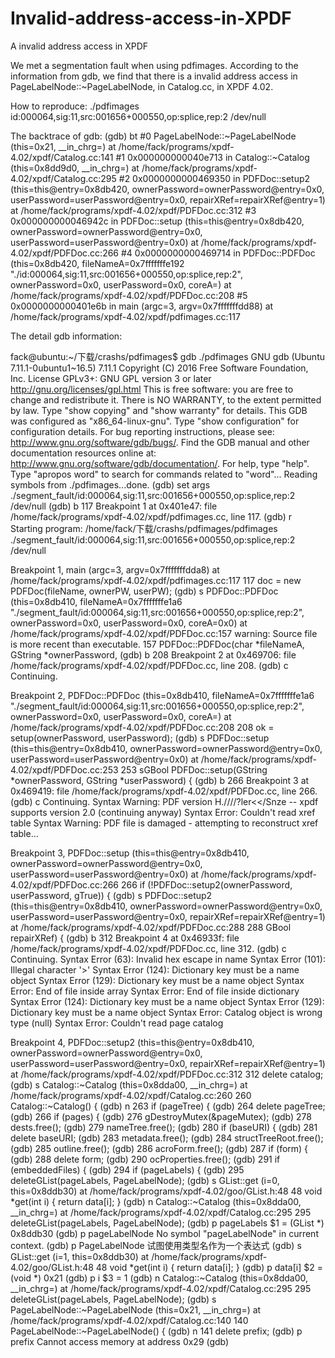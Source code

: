 # Invalid-address-access-in-XPDF
A invalid address access in XPDF

We met a segmentation fault when using pdfimages.
According to the information from gdb, we find that there is a invalid address access in PageLabelNode::~PageLabelNode, in Catalog.cc, in XPDF 4.02.

How to reproduce: ./pdfimages id:000064,sig:11,src:001656+000550,op:splice,rep:2 /dev/null



The backtrace of gdb:
(gdb) bt
#0  PageLabelNode::~PageLabelNode (this=0x21, __in_chrg=<optimized out>)
    at /home/fack/programs/xpdf-4.02/xpdf/Catalog.cc:141
#1  0x000000000040e713 in Catalog::~Catalog (this=0x8dd9d0, 
    __in_chrg=<optimized out>)
    at /home/fack/programs/xpdf-4.02/xpdf/Catalog.cc:295
#2  0x0000000000469350 in PDFDoc::setup2 (this=this@entry=0x8db420, 
    ownerPassword=ownerPassword@entry=0x0, 
    userPassword=userPassword@entry=0x0, repairXRef=repairXRef@entry=1)
    at /home/fack/programs/xpdf-4.02/xpdf/PDFDoc.cc:312
#3  0x000000000046942c in PDFDoc::setup (this=this@entry=0x8db420, 
    ownerPassword=ownerPassword@entry=0x0, userPassword=userPassword@entry=0x0)
    at /home/fack/programs/xpdf-4.02/xpdf/PDFDoc.cc:266
#4  0x0000000000469714 in PDFDoc::PDFDoc (this=0x8db420, 
    fileNameA=0x7fffffffe192 "./id:000064,sig:11,src:001656+000550,op:splice,rep:2", ownerPassword=0x0, userPassword=0x0, coreA=<optimized out>)
    at /home/fack/programs/xpdf-4.02/xpdf/PDFDoc.cc:208
#5  0x0000000000401e6b in main (argc=3, argv=0x7fffffffdd88)
    at /home/fack/programs/xpdf-4.02/xpdf/pdfimages.cc:117


The detail gdb information:

fack@ubuntu:~/下载/crashs/pdfimages$ gdb ./pdfimages 
GNU gdb (Ubuntu 7.11.1-0ubuntu1~16.5) 7.11.1
Copyright (C) 2016 Free Software Foundation, Inc.
License GPLv3+: GNU GPL version 3 or later <http://gnu.org/licenses/gpl.html>
This is free software: you are free to change and redistribute it.
There is NO WARRANTY, to the extent permitted by law.  Type "show copying"
and "show warranty" for details.
This GDB was configured as "x86_64-linux-gnu".
Type "show configuration" for configuration details.
For bug reporting instructions, please see:
<http://www.gnu.org/software/gdb/bugs/>.
Find the GDB manual and other documentation resources online at:
<http://www.gnu.org/software/gdb/documentation/>.
For help, type "help".
Type "apropos word" to search for commands related to "word"...
Reading symbols from ./pdfimages...done.
(gdb) set args ./segment_fault/id:000064,sig:11,src:001656+000550,op:splice,rep:2 /dev/null
(gdb) b 117
Breakpoint 1 at 0x401e47: file /home/fack/programs/xpdf-4.02/xpdf/pdfimages.cc, line 117.
(gdb) r
Starting program: /home/fack/下载/crashs/pdfimages/pdfimages ./segment_fault/id:000064,sig:11,src:001656+000550,op:splice,rep:2 /dev/null

Breakpoint 1, main (argc=3, argv=0x7fffffffdda8)
    at /home/fack/programs/xpdf-4.02/xpdf/pdfimages.cc:117
117	  doc = new PDFDoc(fileName, ownerPW, userPW);
(gdb) s
PDFDoc::PDFDoc (this=0x8db410, 
    fileNameA=0x7fffffffe1a6 "./segment_fault/id:000064,sig:11,src:001656+000550,op:splice,rep:2", ownerPassword=0x0, userPassword=0x0, coreA=0x0)
    at /home/fack/programs/xpdf-4.02/xpdf/PDFDoc.cc:157
warning: Source file is more recent than executable.
157	PDFDoc::PDFDoc(char *fileNameA, GString *ownerPassword,
(gdb) b 208
Breakpoint 2 at 0x469706: file /home/fack/programs/xpdf-4.02/xpdf/PDFDoc.cc, line 208.
(gdb) c
Continuing.

Breakpoint 2, PDFDoc::PDFDoc (this=0x8db410, 
    fileNameA=0x7fffffffe1a6 "./segment_fault/id:000064,sig:11,src:001656+000550,op:splice,rep:2", ownerPassword=0x0, userPassword=0x0, coreA=<optimized out>)
    at /home/fack/programs/xpdf-4.02/xpdf/PDFDoc.cc:208
208	  ok = setup(ownerPassword, userPassword);
(gdb) s
PDFDoc::setup (this=this@entry=0x8db410, 
    ownerPassword=ownerPassword@entry=0x0, userPassword=userPassword@entry=0x0)
    at /home/fack/programs/xpdf-4.02/xpdf/PDFDoc.cc:253
253	sGBool PDFDoc::setup(GString *ownerPassword, GString *userPassword) {
(gdb) b 266
Breakpoint 3 at 0x469419: file /home/fack/programs/xpdf-4.02/xpdf/PDFDoc.cc, line 266.
(gdb) c
Continuing.
Syntax Warning: PDF version H.////?ler<</Snze -- xpdf supports version 2.0 (continuing anyway)
Syntax Error: Couldn't read xref table
Syntax Warning: PDF file is damaged - attempting to reconstruct xref table...

Breakpoint 3, PDFDoc::setup (this=this@entry=0x8db410, 
    ownerPassword=ownerPassword@entry=0x0, userPassword=userPassword@entry=0x0)
    at /home/fack/programs/xpdf-4.02/xpdf/PDFDoc.cc:266
266	      if (!PDFDoc::setup2(ownerPassword, userPassword, gTrue)) {
(gdb) s
PDFDoc::setup2 (this=this@entry=0x8db410, 
    ownerPassword=ownerPassword@entry=0x0, 
    userPassword=userPassword@entry=0x0, repairXRef=repairXRef@entry=1)
    at /home/fack/programs/xpdf-4.02/xpdf/PDFDoc.cc:288
288			     GBool repairXRef) {
(gdb) b 312
Breakpoint 4 at 0x46933f: file /home/fack/programs/xpdf-4.02/xpdf/PDFDoc.cc, line 312.
(gdb) c
Continuing.
Syntax Error (63): Invalid hex escape in name
Syntax Error (101): Illegal character '>'
Syntax Error (124): Dictionary key must be a name object
Syntax Error (129): Dictionary key must be a name object
Syntax Error: End of file inside array
Syntax Error: End of file inside dictionary
Syntax Error (124): Dictionary key must be a name object
Syntax Error (129): Dictionary key must be a name object
Syntax Error: Catalog object is wrong type (null)
Syntax Error: Couldn't read page catalog

Breakpoint 4, PDFDoc::setup2 (this=this@entry=0x8db410, 
    ownerPassword=ownerPassword@entry=0x0, 
    userPassword=userPassword@entry=0x0, repairXRef=repairXRef@entry=1)
    at /home/fack/programs/xpdf-4.02/xpdf/PDFDoc.cc:312
312	    delete catalog;
(gdb) s
Catalog::~Catalog (this=0x8dda00, __in_chrg=<optimized out>)
    at /home/fack/programs/xpdf-4.02/xpdf/Catalog.cc:260
260	Catalog::~Catalog() {
(gdb) n
263	  if (pageTree) {
(gdb) 
264	    delete pageTree;
(gdb) 
266	  if (pages) {
(gdb) 
276	  gDestroyMutex(&pageMutex);
(gdb) 
278	  dests.free();
(gdb) 
279	  nameTree.free();
(gdb) 
280	  if (baseURI) {
(gdb) 
281	    delete baseURI;
(gdb) 
283	  metadata.free();
(gdb) 
284	  structTreeRoot.free();
(gdb) 
285	  outline.free();
(gdb) 
286	  acroForm.free();
(gdb) 
287	  if (form) {
(gdb) 
288	    delete form;
(gdb) 
290	  ocProperties.free();
(gdb) 
291	  if (embeddedFiles) {
(gdb) 
294	  if (pageLabels) {
(gdb) 
295	    deleteGList(pageLabels, PageLabelNode);
(gdb) s
GList::get (i=0, this=0x8ddb30) at /home/fack/programs/xpdf-4.02/goo/GList.h:48
48	  void *get(int i) { return data[i]; }
(gdb) n
Catalog::~Catalog (this=0x8dda00, __in_chrg=<optimized out>)
    at /home/fack/programs/xpdf-4.02/xpdf/Catalog.cc:295
295	    deleteGList(pageLabels, PageLabelNode);
(gdb) p pageLabels 
$1 = (GList *) 0x8ddb30
(gdb) p pageLabelNode
No symbol "pageLabelNode" in current context.
(gdb) p PageLabelNode
试图使用类型名作为一个表达式
(gdb) s
GList::get (i=1, this=0x8ddb30) at /home/fack/programs/xpdf-4.02/goo/GList.h:48
48	  void *get(int i) { return data[i]; }
(gdb) p data[i]
$2 = (void *) 0x21
(gdb) p i
$3 = 1
(gdb) n
Catalog::~Catalog (this=0x8dda00, __in_chrg=<optimized out>)
    at /home/fack/programs/xpdf-4.02/xpdf/Catalog.cc:295
295	    deleteGList(pageLabels, PageLabelNode);
(gdb) s
PageLabelNode::~PageLabelNode (this=0x21, __in_chrg=<optimized out>)
    at /home/fack/programs/xpdf-4.02/xpdf/Catalog.cc:140
140	PageLabelNode::~PageLabelNode() {
(gdb) n
141	  delete prefix;
(gdb) p prefix
Cannot access memory at address 0x29
(gdb) 
